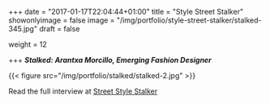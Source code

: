 +++
date = "2017-01-17T22:04:44+01:00"
title = "Style Street Stalker"
showonlyimage = false
image = "/img/portfolio/style-street-stalker/stalked-345.jpg"
draft = false

weight = 12



+++
***Stalked: Arantxa Morcillo, Emerging Fashion Designer***
<!--more-->
{{< figure src="/img/portfolio/stalked/stalked-2.jpg"  >}}


Read the full interview at  <a href="http://www.stylestreetstalker.com/2015/02/stalked-arantxa-morcillo-emerging.html"> Street Style Stalker <a/>
